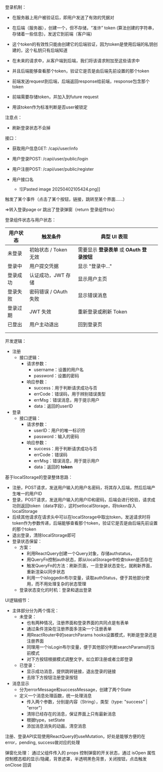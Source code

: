 
登录机制：
- 在服务器上用户被验证后，即用户发送了有效的凭据对
- 在后端（服务器），创建一个，但不存储，“准许” token (算法创建的字符串，存储着一些信息)，发送它到前端（客户端）
- 这个token的有效性只能由创建它的后端验证，因为token是使用后端的私钥创建的，这个私钥只有后端知道
- 在未来的请求中，从客户端到后端，我们将该请求附加至这些请求中
- 并且后端能够查看那个token，验证它是否是由后端先前设置的那个token

- 前端发送request到后端，后端返回response给前端，response包含那个token
- 前端需要存储token，并加入到future request
- 用该token作为标准判断是否user被锁定


注意点：
- 刷新登录状态不会掉

接口：

- 获取用户信息GET:   /capi/user/info
- 用户登录POST:       /capi/user/public/login
- 用户注册POST:       /capi/user/public/register

- 用户接口名
	- ![[Pasted image 20250402105424.png]]

触发了某个事件（点击了某个按钮，链接，跳转至某个界面......）

=>转入登录page or 跳出了登录弹窗（return 登录组件tsx）

登录组件状态与用户状态：

| 用户状态 | 触发条件            | 典型 UI 表现                       |     |
| ---- | --------------- | ------------------------------ | --- |
| 未登录  | 初始状态 / Token 无效 | 需要显示 **登录表单** 或 **OAuth 登录按钮** |     |
| 登录中  | 用户提交凭据          | 显示 "登录中…"                      |     |
| 登录成功 | 认证成功，JWT 存储     | 显示用户主页                         |     |
| 登录失败 | 密码错误 / OAuth 失败 | 显示错误消息                         |     |
| 登录过期 | JWT 失效          | 重新登录或刷新 Token                  |     |
| 已登出  | 用户主动退出          | 回到登录页                          |     |
|      |                 |                                |     |
|      |                 |                                |     |

开发逻辑：
- 注册
	- 接口逻辑：
		- 请求参数：
			- username：设置的用户名
			- password：设置的密码
		- 响应参数：
			- success：用于判断请求成功与否
			- errCode：错误码，用于辨别错误类型
			- errMsg：错误消息，用于提示用户
			- data：返回的userID
- 登录
	- 接口逻辑：
		- 请求参数：
			- userID：用户的唯一标识符
			- password：输入的密码
		- 响应参数：
			- success：用于判断请求成功与否
			- errCode：错误码
			- errMsg：错误消息，用于提示用户
			- data：返回的 **token**

基于localStorage的登录整体思路：

- 注册，POST请求，发送用户输入的用户名密码，将其存入后端，然后后端产生唯一的用户ID
- 登录，POST请求，发送用户输入的用户ID和密码，后端会进行校验，请求成功则返回token（data字段），这时setlocalStorage，将token存入localStorage
- 后续其他请求在请求头中可以在localStorage中取出token，发送请求时将token作为参数传递，后端能够查看那个token，验证它是否是由后端先前设置的那个token
- 退出登录，清除localStorage即可
- 登录状态保留：
	- 方案：
		- 利用ReactQuery创建一个Query对象，存储authstatus，
		- 用QueryFn控制auth状态，即从localStorage中检查token是否存在
		- 触发QueryFn的方法：刷新页面，一旦登录状态变化，就刷新界面，重新渲染以同步状态
		- 利用一个isloggedin布尔变量，读取authStatus，便于其他部分使用，而不用处理复杂的状态管理
	- 登录状态变化的时机：登录和退出登录

UI逻辑细节：
- 主体部分分为两个情况：
	- 未登录：
		- 也有两种情况，注册界面和登录界面的共同点是有表单
		- 通过条件渲染在注册界面多渲染一个注册表单
		- 用ReactRouter中的searchParams hooks设置模式，判断是登录还是注册界面
		- 同理用一个isLogin布尔变量，便于其他部分判断searchParams的当前模式
		- 对下方按钮根据模式调整文字。如立即注册或者立即登录
	- 已登录：
		- 显示成功消息，提供跳转链接，退出登录的链接
		- 去除下方按钮注册登录按钮
- 消息显示
	- 分为errorMessage和successMessage，创建了两个State
	- 定义一个消息处理函数，统一处理消息
		- 传入两个参数，分别是内容（String），类型（type: "success" | "error"）
		- 清除已经存在的消息，保证界面上只有最新消息
		- 根据type，setState
		- 添加消息消失的动画，清空消息

注册、登录API实现使用ReactQuery的useMutation，好处是能够方便的在error，pending, success做对应的处理 

弹窗化处理：
通过父组件传入的 props 控制弹窗的开关状态，通过 isOpen 属性控制模态框的显示/隐藏，背景遮罩，半透明黑色背景，关闭按钮，点击触发 onClose 回调